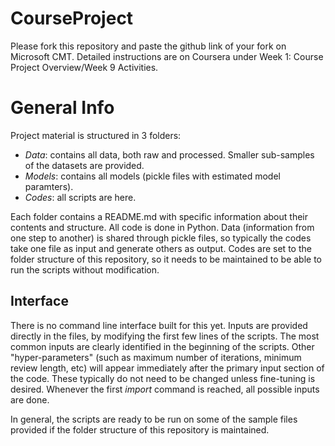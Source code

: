 # CourseProject

Please fork this repository and paste the github link of your fork on Microsoft CMT. Detailed instructions are on Coursera under Week 1: Course Project Overview/Week 9 Activities.

# General Info

Project material is structured in 3 folders:
- *Data*: contains all data, both raw and processed. Smaller sub-samples of the datasets are provided.
- *Models*: contains all models (pickle files with estimated model paramters). 
- *Codes*: all scripts are here.

Each folder contains a README.md with specific information about their contents and structure.
All code is done in Python. Data (information from one step to another) is shared through pickle files, so typically the codes take one file as input and generate others as output. Codes are set to the folder structure of this repository, so it needs to be maintained to be able to run the scripts without modification.

## Interface
There is no command line interface built for this yet. Inputs are provided directly in the files, by modifying the first few lines of the scripts.
The most common inputs are clearly identified in the beginning of the scripts.
Other "hyper-parameters" (such as maximum number of iterations, minimum review length, etc) will appear immediately after the primary input section of the code. These typically do not need to be changed unless fine-tuning is desired. Whenever the first *import* command is reached, all possible inputs are done.

In general, the scripts are ready to be run on some of the sample files provided if the folder structure of this repository is maintained.
